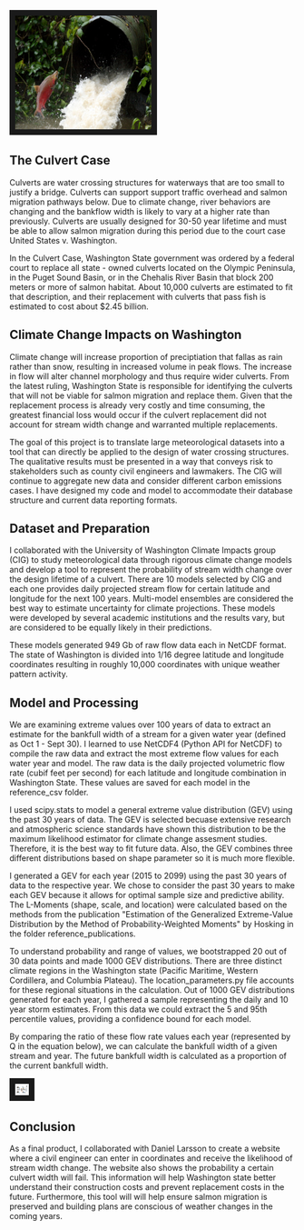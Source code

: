
<img src="images/salmonculvert.jpg" 
 width="240" height="200" border="10" />

## The Culvert Case 

Culverts are water crossing structures for waterways that are too small to justify a bridge. 
Culverts can support support traffic overhead and salmon migration pathways below.  Due to climate change, river behaviors are 
changing and the bankflow width is likely to vary at a higher rate than previously. Culverts are usually designed for 30-50 year lifetime 
and must be able to allow salmon migration during this period due to the court case United States v. Washington.

In the Culvert Case, Washington State government was ordered by a federal court to replace all state - owned culverts located on 
the Olympic Peninsula, in the Puget Sound Basin, or in the Chehalis River Basin that block 200 meters or more of salmon habitat. 
About 10,000 culverts are estimated to fit that description, and their replacement with culverts that pass fish is estimated to 
cost about $2.45 billion.

## Climate Change Impacts on Washington

Climate change will increase proportion of preciptiation that fallas as rain rather than snow, resulting in increased volume in peak flows. The increase in flow will alter channel morphology and thus require wider culverts.  From the latest ruling, Washington State is responsible for identifying the culverts that will not be viable for salmon migration and replace them. Given that the replacement process is already very costly and time consuming, the greatest financial loss would occur if the culvert replacement did not account for stream width change and warranted multiple replacements. 

The goal of this project is to translate large meteorological datasets into a tool that can directly be applied to the design of water crossing structures. The qualitative results must be presented in a way that conveys risk to stakeholders such as county civil engineers and lawmakers. The CIG will continue to aggregate new data and consider different carbon emissions cases. I have designed my code and model to accommodate their database structure and current data reporting formats. 


## Dataset and Preparation 

I collaborated with the University of Washington Climate Impacts group (CIG) to study meteorological data through rigorous climate change models and develop a tool to represent the probability of stream width change over the design lifetime of a culvert. There are 10 models selected by CIG and each one provides daily projected stream flow for certain latitude and longitude for the next 100 years. Multi-model ensembles are considered the best way to estimate uncertainty for climate projections. These models were developed by several academic institutions and the results vary, but are considered to be equally likely in their predictions. 

These models generated 949 Gb of raw flow data each in NetCDF format. The state of Washington is divided into 1/16 degree latitude and longitude coordinates resulting in roughly 10,000 coordinates with unique weather pattern activity.

## Model and Processing
We are examining extreme values over 100 years of data to extract an estimate for the bankfull width of a stream for a given water year (defined as Oct 1 - Sept 30). I learned to use NetCDF4 (Python API for NetCDF) to compile the raw data and extract the most extreme flow values for each water year and model. The raw data is the daily projected volumetric flow rate (cubif feet per second) for each latitude and longitude combination in Washington State. These values are saved for each model in the reference_csv folder. 

I used scipy.stats to model a general extreme value distribution (GEV) using the past 30 years of data. The GEV is selected becuase extensive research and atmospheric science standards have shown this distribution to be the maximum likelihood estimator for climate change assesment studies. Therefore, it is the best way to fit future data. Also, the GEV combines three different distributions based on shape parameter so it is much more flexible. 

I generated a GEV for each year (2015 to 2099) using the past 30 years of data to the respective year. We chose to consider the past 30 years to make each GEV because it allows for optimal sample size and predictive ability. The L-Moments (shape, scale, and location) were calculated based on the methods from the publication "Estimation of the Generalized Extreme-Value Distribution by the Method of Probability-Weighted Moments" by Hosking in the folder reference_publications. 

To understand probability and range of values, we bootstrapped 20 out of 30 data points and made 1000 GEV distributions. There are three distinct climate regions in the Washington state (Pacific Maritime, Western Cordillera, and Columbia Plateau). The location_parameters.py file accounts for these regional situations in the calculation. Out of 1000 GEV distributions generated for each year, I gathered a sample representing the daily and 10 year storm estimates. From this data we could extract the 5 and 95th percentile values, providing a confidence bound for each model.

By comparing the ratio of these flow rate values each year (represented by Q in the equation below), we can calculate the bankfull width of a given stream and year. The future bankfull width is calculated as a proportion of the current bankfull width. 

<img src="images/BFWformula.png" 
 width="24" height="20" border="10" />
 

## Conclusion 
As a final product, I collaborated with Daniel Larsson to create a website where a civil engineer can enter in coordinates and receive the likelihood of stream width change. The website also shows the probability a certain culvert width will fail. This information will help Washington state better understand their construction costs and prevent replacement costs in the future. Furthermore, this tool will will help ensure salmon migration is preserved and building plans are conscious of weather changes in the coming years. 




